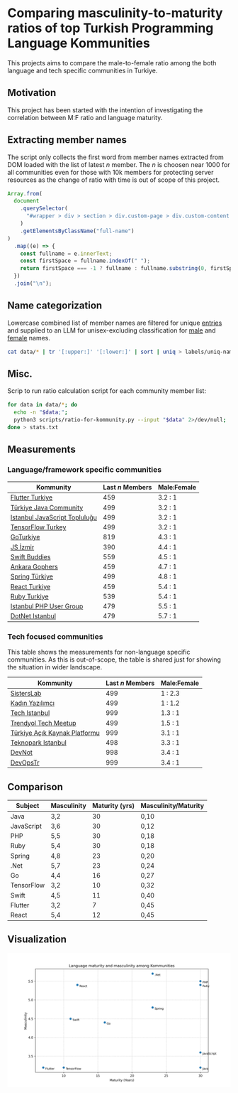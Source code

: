 # Comparing masculinity-to-maturity ratios of top Turkish Programming Language Kommunities

This projects aims to compare the male-to-female ratio among the both language and tech specific communities in Turkiye.

## Motivation

This project has been started with the intention of investigating the correlation between M:F ratio and language maturity.

## Extracting member names

The script only collects the first word from member names extracted from DOM loaded with the list of latest $n$ member. The $n$ is choosen near 1000 for all communities even for those with 10k members for protecting server resources as the change of ratio with time is out of scope of this project.

```js
Array.from(
  document
    .querySelector(
      "#wrapper > div > section > div.custom-page > div.custom-content > section > div > div > div.user-list"
    )
    .getElementsByClassName("full-name")
)
  .map((e) => {
    const fullname = e.innerText;
    const firstSpace = fullname.indexOf(" ");
    return firstSpace === -1 ? fullname : fullname.substring(0, firstSpace);
  })
  .join("\n");
```

## Name categorization

Lowercase combined list of member names are filtered for unique [entries](labels/uniq-names.txt) and supplied to an LLM for unisex-excluding classification for [male](labels/male-names.txt) and [female](labels/female-names.txt) names.

```sh
cat data/* | tr '[:upper:]' '[:lower:]' | sort | uniq > labels/uniq-names.txt
```

## Misc.

Scrip to run ratio calculation script for each community member list:

```sh
for data in data/*; do
  echo -n "$data;";
  python3 scripts/ratio-for-kommunity.py --input "$data" 2>/dev/null;
done > stats.txt
```

## Measurements

### Language/framework specific communities

| Kommunity                                                                            | Last $n$ Members | Male:Female |
| ------------------------------------------------------------------------------------ | ---------------- | ----------- |
| [Flutter Turkiye](https://kommunity.com/flutter-turkiye)                             | 459              | 3.2 : 1     |
| [Türkiye Java Community](https://kommunity.com/turkiye-java-community)               | 499              | 3.2 : 1     |
| [Istanbul JavaScript Topluluğu](https://kommunity.com/istanbul-javascript-toplulugu) | 499              | 3.2 : 1     |
| [TensorFlow Turkey](https://kommunity.com/tensorflow-turkey)                         | 499              | 3.2 : 1     |
| [GoTurkiye](https://kommunity.com/goturkiye)                                         | 819              | 4.3 : 1     |
| [JS İzmir](https://kommunity.com/js-izmir)                                           | 390              | 4.4 : 1     |
| [Swift Buddies](https://kommunity.com/swiftbuddies)                                  | 559              | 4.5 : 1     |
| [Ankara Gophers](https://kommunity.com/ankara-gophers)                               | 459              | 4.7 : 1     |
| [Spring Türkiye](https://kommunity.com/spring-turkiye)                               | 499              | 4.8 : 1     |
| [React Turkiye](https://kommunity.com/reacttr)                                       | 459              | 5.4 : 1     |
| [Ruby Turkiye](https://kommunity.com/ruby-turkiye)                                   | 539              | 5.4 : 1     |
| [Istanbul PHP User Group](https://kommunity.com/istanbulphp)                         | 479              | 5.5 : 1     |
| [DotNet Istanbul](https://kommunity.com/dotnet-istanbul)                             | 479              | 5.7 : 1     |

### Tech focused communities

This table shows the measurements for non-language specific communities. As this is out-of-scope, the table is shared just for showing the situation in wider landscape.

| Kommunity                                                                            | Last $n$ Members | Male:Female |
| ------------------------------------------------------------------------------------ | ---------------- | ----------- |
| [SistersLab](https://kommunity.com/sisterslaborg)                                    | 499              | 1 : 2.3     |
| [Kadın Yazılımcı](https://kommunity.com/kadinyazilimci)                              | 499              | 1 : 1.2     |
| [Tech Istanbul](https://kommunity.com/techistanbul)                                  | 999              | 1.3 : 1     |
| [Trendyol Tech Meetup](https://kommunity.com/trendyol)                               | 499              | 1.5 : 1     |
| [Türkiye Açık Kaynak Platformu](https://kommunity.com/tracikkaynak)                  | 999              | 3.1 : 1     |
| [Teknopark Istanbul](https://kommunity.com/teknopark-istanbul-yazilimci-bulusmalari) | 498              | 3.3 : 1     |
| [DevNot](https://kommunity.com/devnot)                                               | 998              | 3.4 : 1     |
| [DevOpsTr](https://kommunity.com/devops-turkiye)                                     | 999              | 3.4 : 1     |

## Comparison

| Subject    | Masculinity | Maturity (yrs) | Masculinity/Maturity |
| ---------- | ----------- | -------------- | -------------------- |
| Java       | 3,2         | 30             | 0,10                 |
| JavaScript | 3,6         | 30             | 0,12                 |
| PHP        | 5,5         | 30             | 0,18                 |
| Ruby       | 5,4         | 30             | 0,18                 |
| Spring     | 4,8         | 23             | 0,20                 |
| .Net       | 5,7         | 23             | 0,24                 |
| Go         | 4,4         | 16             | 0,27                 |
| TensorFlow | 3,2         | 10             | 0,32                 |
| Swift      | 4,5         | 11             | 0,40                 |
| Flutter    | 3,2         | 7              | 0,45                 |
| React      | 5,4         | 12             | 0,45                 |

## Visualization

![](export/figure.png)

